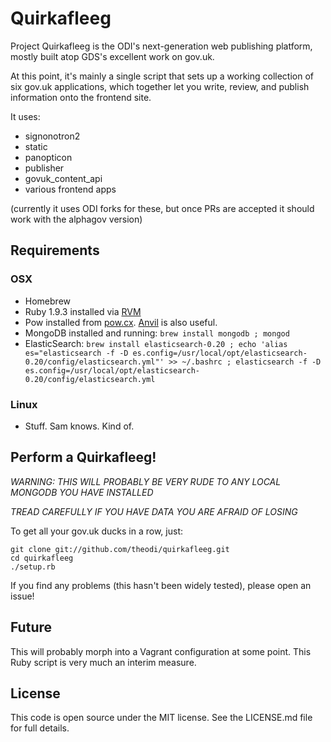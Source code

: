 Quirkafleeg  
===========

Project Quirkafleeg is the ODI's next-generation web publishing platform, mostly built 
atop GDS's excellent work on gov.uk.

At this point, it's mainly a single script that sets up a working collection of six gov.uk
applications, which together let you write, review, and publish information onto the frontend
site.

It uses:

* signonotron2
* static
* panopticon
* publisher
* govuk_content_api
* various frontend apps

(currently it uses ODI forks for these, but once PRs are accepted it should work with the alphagov version)

Requirements
------------

### OSX

* Homebrew
* Ruby 1.9.3 installed via [RVM](http://rvm.io)
* Pow installed from [pow.cx](http://pow.cx). [Anvil](http://anvilformac.com) is also useful.
* MongoDB installed and running: `brew install mongodb ; mongod`
* ElasticSearch: `brew install elasticsearch-0.20 ; echo 'alias es="elasticsearch -f -D es.config=/usr/local/opt/elasticsearch-0.20/config/elasticsearch.yml"' >> ~/.bashrc ; elasticsearch -f -D es.config=/usr/local/opt/elasticsearch-0.20/config/elasticsearch.yml`

### Linux 

* Stuff. Sam knows. Kind of.

Perform a Quirkafleeg!
----------------------

*WARNING: THIS WILL PROBABLY BE VERY RUDE TO ANY LOCAL MONGODB YOU HAVE INSTALLED*

*TREAD CAREFULLY IF YOU HAVE DATA YOU ARE AFRAID OF LOSING*

To get all your gov.uk ducks in a row, just:

```
git clone git://github.com/theodi/quirkafleeg.git
cd quirkafleeg
./setup.rb
```

If you find any problems (this hasn't been widely tested), please open an issue!

Future
------

This will probably morph into a Vagrant configuration at some point. This Ruby script is very much an interim measure.

License
-------

This code is open source under the MIT license. See the LICENSE.md file for full details.
